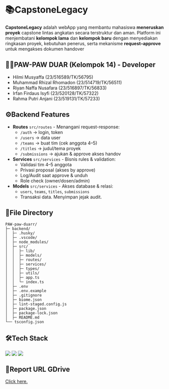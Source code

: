 
# 📚CapstoneLegacy
**CapstoneLegacy** adalah webApp yang membantu mahasiswa **meneruskan proyek** capstone lintas angkatan secara terstruktur dan aman. Platform ini menjembatani **kelompok lama** dan **kelompok baru** dengan menyediakan ringkasan proyek, kebutuhan penerus, serta mekanisme **request–approve** untuk mengakses dokumen handover

## 🧑‍💻PAW-PAW DUAR (Kelompok 14) - Developer
* Hilmi Musyaffa (23/516589/TK/56795)
* Muhammad Rhizal Rhomadon (23/514719/TK/56511)
* Riyan Naffa Nusafara (23/516897/TK/56833)
* Irfan Firdaus Isyfi (23/520128/TK/57322)
* Rahma Putri Anjani (23/519131/TK/57233)

## ⚙️Backend Features
* **Routes** `src/routes` - Menangani request-response:
  * `/auth` → login, token
  * `/users` → data user
  * `/teams` → buat tim (cek anggota 4–5)
  * `/titles` → judul/tema proyek
  * `/submissions` → ajukan & approve akses handov
* **Services** `src/services` - Bisnis rules & validation:
  * Validasi tim 4–5 anggota
  * Privasi proposal (akses by approve)
  * Log/Audit saat approve & unduh
  * Role check (owner/dosen/admin)
* **Models** `src/services` - Akses database & relasi:
  * `users`, `teams`, `titles`, `submissions`
  * Transaksi data.
  Menyimpan jejak audit.

## 📂File Directory
```
PAW-paw-duarr/
├─ backend/
│  ├─ .husky/
│  ├─ .vscode/
│  ├─ node_modules/
│  ├─ src/
│  │  ├─ lib/
│  │  ├─ models/
│  │  ├─ routes/
│  │  ├─ services/
│  │  ├─ types/
│  │  ├─ utils/
│  │  ├─ app.ts
│  │  └─ index.ts
│  ├─ .env
│  ├─ .env.example
│  ├─ .gitignore
│  ├─ biome.json
│  ├─ lint-staged.config.js
│  ├─ package.json
│  ├─ package-lock.json
│  ├─ README.md
└── tsconfig.json
```

## 🛠️Tech Stack
<img src="https://img.shields.io/badge/Express%20js-000000?style=for-the-badge&logo=express&logoColor=white" align="center"/> <img src="https://img.shields.io/badge/TypeScript-007ACC?style=for-the-badge&logo=typescript&logoColor=white" align="center"/> <img src="https://img.shields.io/badge/MongoDB-4EA94B?style=for-the-badge&logo=mongodb&logoColor=white" align="center"/> 

## 🔗Report URL GDrive
[Click here.](https://drive.google.com/drive/folders/1zJP95_f-4snHbYVY5AKdkhTLSKwYjc6Z)
